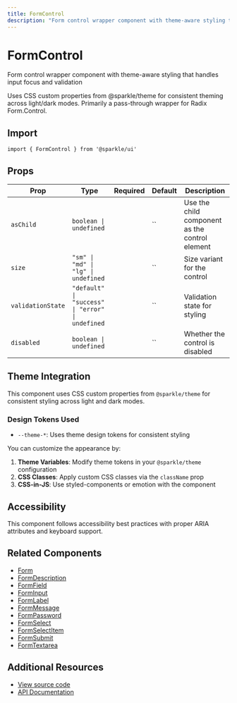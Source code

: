 ```yaml
---
title: FormControl
description: "Form control wrapper component with theme-aware styling that handles input focus and validation"
---
```


# FormControl

Form control wrapper component with theme-aware styling that handles input focus and validation

Uses CSS custom properties from @sparkle/theme for consistent theming across light/dark modes. Primarily a pass-through wrapper for Radix Form.Control.

## Import

```tsx
import { FormControl } from '@sparkle/ui'
```

## Props

| Prop | Type | Required | Default | Description |
| --- | --- | --- | --- | --- |
| `asChild` | `boolean \| undefined` |  | `` | Use the child component as the control element |
| `size` | `"sm" \| "md" \| "lg" \| undefined` |  | `` | Size variant for the control |
| `validationState` | `"default" \| "success" \| "error" \| undefined` |  | `` | Validation state for styling |
| `disabled` | `boolean \| undefined` |  | `` | Whether the control is disabled |

## Theme Integration

This component uses CSS custom properties from `@sparkle/theme` for consistent styling across light and dark modes.

### Design Tokens Used

- `--theme-*`: Uses theme design tokens for consistent styling

You can customize the appearance by:

1. **Theme Variables**: Modify theme tokens in your `@sparkle/theme` configuration
2. **CSS Classes**: Apply custom CSS classes via the `className` prop
3. **CSS-in-JS**: Use styled-components or emotion with the component

## Accessibility

This component follows accessibility best practices with proper ARIA attributes and keyboard support.

## Related Components

- [Form](./form)
- [FormDescription](./form-description)
- [FormField](./form-field)
- [FormInput](./form-input)
- [FormLabel](./form-label)
- [FormMessage](./form-message)
- [FormPassword](./form-password)
- [FormSelect](./form-select)
- [FormSelectItem](./form-select-item)
- [FormSubmit](./form-submit)
- [FormTextarea](./form-textarea)

## Additional Resources

- [View source code](https://github.com/marcusrbrown/sparkle/blob/main/packages/ui/src/components/Form/FormControl.tsx)
- [API Documentation](/api/ui/src#formcontrol)
